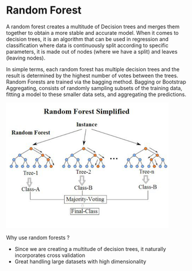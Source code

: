 # Random Forest

A random forest creates a multitude of Decision trees and merges them together to obtain a more stable and accurate model.
When it comes to decision trees, it is an algorithm that can be used in regression and classification where data is continuously split according to specific parameters, it is 
made out of nodes (where we have a split) and leaves (leaving nodes).

In simple terms, each random forest has multiple decision trees and the result is determined by the highest number of votes between the trees.
Random Forests are trained via the bagging method. Bagging or Bootstrap Aggregating, consists of randomly sampling subsets of
the training data, fitting a model to these smaller data sets, and aggregating the predictions.

![random_forest](../../assets/RandomForest.png)

Why use random forests ?
* Since we are creating a multitude of decision trees, it naturally incorporates cross validation
* Great handling large datasets with high dimensionality